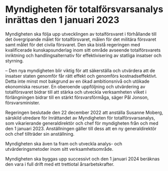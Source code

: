 # Myndigheten för totalförsvarsanalys inrättas den 1 januari 2023

Myndigheten ska följa upp utvecklingen av totalförsvaret i förhållande till det övergripande målet för totalförsvaret, målen för det militära försvaret samt målet för det civila försvaret. Den ska bistå regeringen med kvalificerade kunskapsunderlag inom sitt område avseende totalförsvarets inriktning och handlingsalternativ för effektivisering av statliga insatser och styrning.

– Den nya myndigheten blir viktig för att säkerställa och utvärdera att de insatser staten genomför får rätt effekt och genomförs kostnadseffektivt. Detta inte minst mot bakgrund av en ökad ambitionsnivå och utökade ekonomiska resurser. En oberoende uppföljning och utvärdering av totalförsvaret bidrar till att stärka och utveckla verksamheten vilket i förlängningen bidrar till en stärkt försvarsförmåga, säger Pål Jonson, försvarsminister.

Regeringen beslutade den 22 december 2022 att anställa Susanne Moberg, särskild utredare för Inrättandet av Myndigheten för totalförsvarsanalys, som vikarierande generaldirektör och chef för myndigheten från och med den 1 januari 2023\. Anställningen gäller till dess att en ny generaldirektör och chef tillträder sin anställning.

Myndigheten ska även ta fram och utveckla analys\- och utvärderingsmetoder inom sitt verksamhetsområde.

Myndigheten ska byggas upp successivt och den 1 januari 2024 beräknas den vara i full drift med ett trettiotal årsarbetskrafter.
